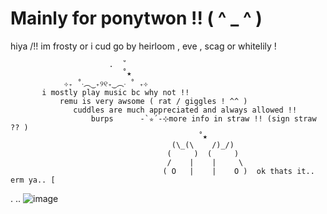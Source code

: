 # Mainly for ponytwon !! ( ^ _ ^ )

hiya /!! im frosty or i cud go by heirloom , eve , scag or whitelily !

                          .  ˚       
                             ˚★ 
                ⊹₊ ˚‧︵‿₊୨୧₊‿︵‧ ˚ ₊⊹
           i mostly play music bc why not !!
               remu is very awsome ( rat / giggles ! ^^ )
                  cuddles are much appreciated and always allowed !!
                      burps      -`✮´-⊹more info in straw !! (sign straw ?? )
                                              ˚★ 
                                        (\_(\    /)_/)
                                       (     )  (     )
                                       /    |    |     \
                                      ( O   |    |    O )  ok thats it.. erm ya.. [
                                      
 .   .. ![image](https://github.com/user-attachments/assets/53b6fc2c-321e-4358-b5e1-88540e4e39ac)


